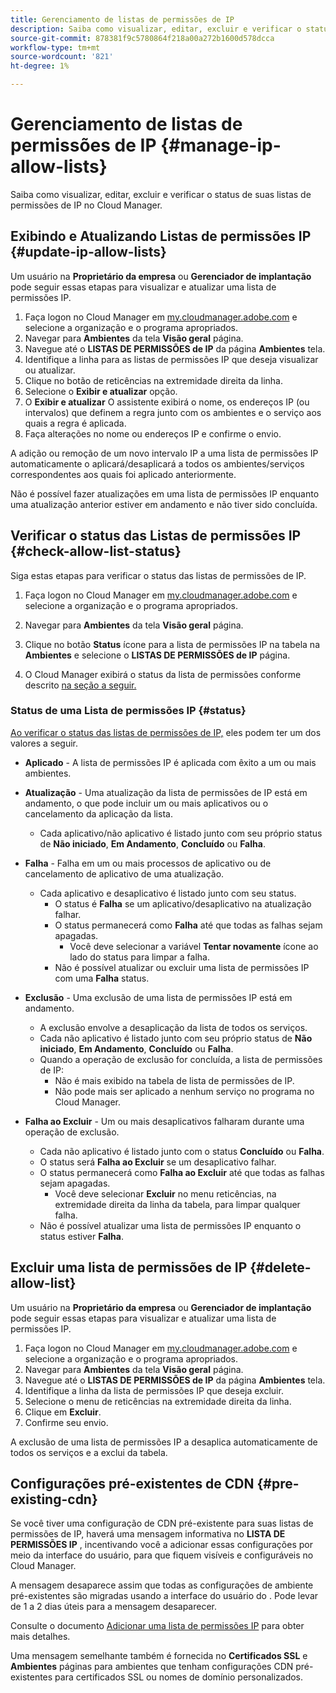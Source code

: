 ```yaml
---
title: Gerenciamento de listas de permissões de IP
description: Saiba como visualizar, editar, excluir e verificar o status de suas listas de permissões de IP no Cloud Manager.
source-git-commit: 878381f9c5780864f218a00a272b1600d578dcca
workflow-type: tm+mt
source-wordcount: '821'
ht-degree: 1%

---
```



# Gerenciamento de listas de permissões de IP {#manage-ip-allow-lists}

Saiba como visualizar, editar, excluir e verificar o status de suas listas de permissões de IP no Cloud Manager.

## Exibindo e Atualizando Listas de permissões IP {#update-ip-allow-lists}

Um usuário na **Proprietário da empresa** ou **Gerenciador de implantação** pode seguir essas etapas para visualizar e atualizar uma lista de permissões IP.

1. Faça logon no Cloud Manager em [my.cloudmanager.adobe.com](https://my.cloudmanager.adobe.com/) e selecione a organização e o programa apropriados.
1. Navegar para **Ambientes** da tela **Visão geral** página.
1. Navegue até o **LISTAS DE PERMISSÕES de IP** da página **Ambientes** tela.
1. Identifique a linha para as listas de permissões IP que deseja visualizar ou atualizar.
1. Clique no botão de reticências na extremidade direita da linha.
1. Selecione o **Exibir e atualizar** opção.
1. O **Exibir e atualizar** O assistente exibirá o nome, os endereços IP (ou intervalos) que definem a regra junto com os ambientes e o serviço aos quais a regra é aplicada.
1. Faça alterações no nome ou endereços IP e confirme o envio.

A adição ou remoção de um novo intervalo IP a uma lista de permissões IP automaticamente o aplicará/desaplicará a todos os ambientes/serviços correspondentes aos quais foi aplicado anteriormente.

Não é possível fazer atualizações em uma lista de permissões IP enquanto uma atualização anterior estiver em andamento e não tiver sido concluída.

## Verificar o status das Listas de permissões IP {#check-allow-list-status}

Siga estas etapas para verificar o status das listas de permissões de IP.

1. Faça logon no Cloud Manager em [my.cloudmanager.adobe.com](https://my.cloudmanager.adobe.com/) e selecione a organização e o programa apropriados.

1. Navegar para **Ambientes** da tela **Visão geral** página.

1. Clique no botão **Status** ícone para a lista de permissões IP na tabela na **Ambientes** e selecione o **LISTAS DE PERMISSÕES de IP** página.

1. O Cloud Manager exibirá o status da lista de permissões conforme descrito [na seção a seguir.](#status)

### Status de uma Lista de permissões IP {#status}

[Ao verificar o status das listas de permissões de IP,](#check-allow-list-status) eles podem ter um dos valores a seguir.

* **Aplicado** - A lista de permissões IP é aplicada com êxito a um ou mais ambientes.

* **Atualização** - Uma atualização da lista de permissões de IP está em andamento, o que pode incluir um ou mais aplicativos ou o cancelamento da aplicação da lista.

   * Cada aplicativo/não aplicativo é listado junto com seu próprio status de **Não iniciado**, **Em Andamento**, **Concluído** ou **Falha**.

* **Falha** - Falha em um ou mais processos de aplicativo ou de cancelamento de aplicativo de uma atualização.
   * Cada aplicativo e desaplicativo é listado junto com seu status.
      * O status é **Falha** se um aplicativo/desaplicativo na atualização falhar.
      * O status permanecerá como **Falha** até que todas as falhas sejam apagadas.
         * Você deve selecionar a variável **Tentar novamente** ícone ao lado do status para limpar a falha.
      * Não é possível atualizar ou excluir uma lista de permissões IP com uma **Falha** status.

* **Exclusão** - Uma exclusão de uma lista de permissões IP está em andamento.
   * A exclusão envolve a desaplicação da lista de todos os serviços.
   * Cada não aplicativo é listado junto com seu próprio status de **Não iniciado**, **Em Andamento**, **Concluído** ou **Falha**.
   * Quando a operação de exclusão for concluída, a lista de permissões de IP:
      * Não é mais exibido na tabela de lista de permissões de IP.
      * Não pode mais ser aplicado a nenhum serviço no programa no Cloud Manager.

* **Falha ao Excluir** - Um ou mais desaplicativos falharam durante uma operação de exclusão.

   * Cada não aplicativo é listado junto com o status **Concluído** ou **Falha**.
   * O status será **Falha ao Excluir** se um desaplicativo falhar.
   * O status permanecerá como **Falha ao Excluir** até que todas as falhas sejam apagadas.
      * Você deve selecionar **Excluir** no menu reticências, na extremidade direita da linha da tabela, para limpar qualquer falha.
   * Não é possível atualizar uma lista de permissões IP enquanto o status estiver **Falha**.

## Excluir uma lista de permissões de IP {#delete-allow-list}

Um usuário na **Proprietário da empresa** ou **Gerenciador de implantação** pode seguir essas etapas para visualizar e atualizar uma lista de permissões IP.

1. Faça logon no Cloud Manager em [my.cloudmanager.adobe.com](https://my.cloudmanager.adobe.com/) e selecione a organização e o programa apropriados.
1. Navegar para **Ambientes** da tela **Visão geral** página.
1. Navegue até o **LISTAS DE PERMISSÕES de IP** da página **Ambientes** tela.
1. Identifique a linha da lista de permissões IP que deseja excluir.
1. Selecione o menu de reticências na extremidade direita da linha.
1. Clique em **Excluir**.
1. Confirme seu envio.

A exclusão de uma lista de permissões IP a desaplica automaticamente de todos os serviços e a exclui da tabela.

## Configurações pré-existentes de CDN {#pre-existing-cdn}

Se você tiver uma configuração de CDN pré-existente para suas listas de permissões de IP, haverá uma mensagem informativa no **LISTA DE PERMISSÕES IP** , incentivando você a adicionar essas configurações por meio da interface do usuário, para que fiquem visíveis e configuráveis no Cloud Manager.

A mensagem desaparece assim que todas as configurações de ambiente pré-existentes são migradas usando a interface do usuário do . Pode levar de 1 a 2 dias úteis para a mensagem desaparecer.

Consulte o documento [Adicionar uma lista de permissões IP](/help/implementing/cloud-manager/ip-allow-lists/add-ip-allow-lists.md) para obter mais detalhes.

Uma mensagem semelhante também é fornecida no **Certificados SSL** e **Ambientes** páginas para ambientes que tenham configurações CDN pré-existentes para certificados SSL ou nomes de domínio personalizados.
